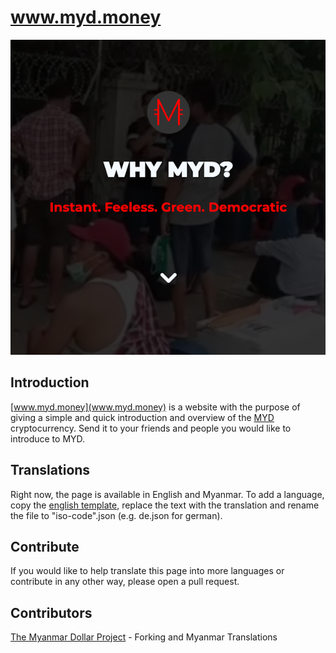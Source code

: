 # www.myd.money



![www.myd.money hero section](client/static/img/preview.png)

## Introduction

[www.myd.money](www.myd.money) is a website with the purpose of giving a simple and quick introduction and overview of the [MYD](www.myd.money) cryptocurrency. Send it to your friends and people you would like to introduce to MYD.



## Translations

Right now, the page is available in English and Myanmar. To add a language, copy the [english template](languages/en.json), replace the text with the translation and rename the file to "iso-code".json (e.g. de.json for german).





## Contribute

If you would like to help translate this page into more languages or contribute in any other way, please open a pull request.


## Contributors

[The Myanmar Dollar Project](https://github.com/TheMyanmarDollar) - Forking and Myanmar Translations

